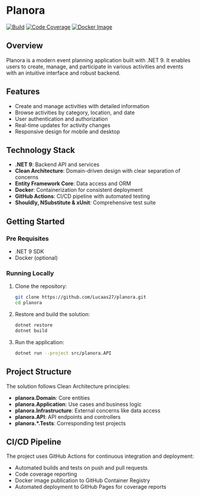 # Planora

[![Build](https://github.com/Lucaas27/planora/actions/workflows/ci-cd.yml/badge.svg)](https://github.com/Lucaas27/planora/actions/workflows/ci-cd.yml)
[![Code Coverage](https://img.shields.io/badge/Code%20Coverage-Visit%20Report-blue)](https://lucaas27.github.io/planora/coverage/)
[![Docker Image](https://img.shields.io/badge/Docker-Latest%20Image-blue?logo=docker)](https://github.com/Lucaas27/planora/pkgs/container/planora-api)

## Overview

Planora is a modern event planning application built with .NET 9. It enables users to create, manage, and participate in
various activities and events with an intuitive interface and robust backend.

## Features

- Create and manage activities with detailed information
- Browse activities by category, location, and date
- User authentication and authorization
- Real-time updates for activity changes
- Responsive design for mobile and desktop

## Technology Stack

- **.NET 9**: Backend API and services
- **Clean Architecture**: Domain-driven design with clear separation of concerns
- **Entity Framework Core**: Data access and ORM
- **Docker**: Containerization for consistent deployment
- **GitHub Actions**: CI/CD pipeline with automated testing
- **Shouldly, NSubstitute & xUnit**: Comprehensive test suite

## Getting Started

### Pre Requisites

- .NET 9 SDK
- Docker (optional)

### Running Locally

1. Clone the repository:
   ```bash
   git clone https://github.com/Lucaas27/planora.git
   cd planora
   ```

2. Restore and build the solution:
   ```bash
   dotnet restore
   dotnet build
   ```

3. Run the application:
   ```bash
   dotnet run --project src/planora.API
   ```

## Project Structure

The solution follows Clean Architecture principles:

- **planora.Domain**: Core entities
- **planora.Application**: Use cases and business logic
- **planora.Infrastructure**: External concerns like data access
- **planora.API**: API endpoints and controllers
- **planora.*.Tests**: Corresponding test projects

## CI/CD Pipeline

The project uses GitHub Actions for continuous integration and deployment:

- Automated builds and tests on push and pull requests
- Code coverage reporting
- Docker image publication to GitHub Container Registry
- Automated deployment to GitHub Pages for coverage reports
